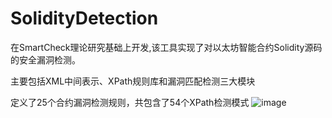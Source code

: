 # SolidityDetection
在SmartCheck理论研究基础上开发,该工具实现了对以太坊智能合约Solidity源码的安全漏洞检测。

主要包括XML中间表示、XPath规则库和漏洞匹配检测三大模块

定义了25个合约漏洞检测规则，共包含了54个XPath检测模式
![image](https://user-images.githubusercontent.com/44292124/147764033-850f45af-8665-4aeb-8c2b-8cc3196a02dd.png)
